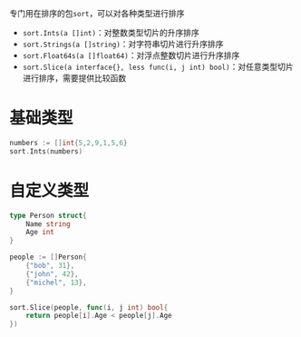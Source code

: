 专门用在排序的包`sort`，可以对各种类型进行排序
- `sort.Ints(a []int)`：对整数类型切片的升序排序
- `sort.Strings(a []string)`：对字符串切片进行升序排序
- `sort.Float64s(a []float64)`：对浮点整数切片进行升序排序
- `sort.Slice(a interface{}, less func(i, j int) bool)`：对任意类型切片进行排序，需要提供比较函数
# 基础类型
```go
numbers := []int{5,2,9,1,5,6}
sort.Ints(numbers)
```

# 自定义类型
```go
type Person struct{
	Name string
	Age int
}

people := []Person{
	{"bob", 31},
	{"john", 42},
	{"michel", 13},
}

sort.Slice(people, func(i, j int) bool{
	return people[i].Age < people[j].Age
})
```